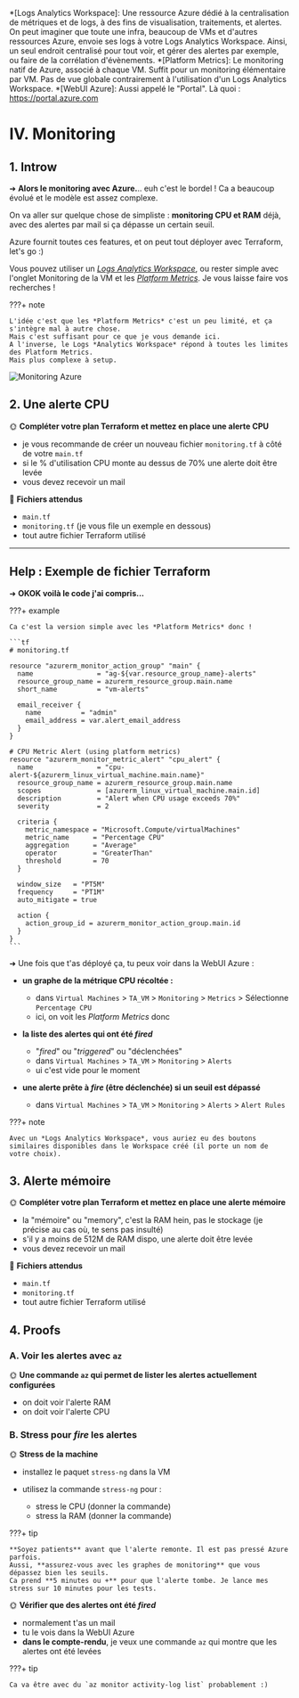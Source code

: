 *[Logs Analytics Workspace]: Une ressource Azure dédié à la centralisation de métriques et de logs, à des fins de visualisation, traitements, et alertes. On peut imaginer que toute une infra, beaucoup de VMs et d'autres ressources Azure, envoie ses logs à votre Logs Analytics Workspace. Ainsi, un seul endroit centralisé pour tout voir, et gérer des alertes par exemple, ou faire de la corrélation d'évènements.
*[Platform Metrics]: Le monitoring natif de Azure, associé à chaque VM. Suffit pour un monitoring élémentaire par VM. Pas de vue globale contrairement à l'utilisation d'un Logs Analytics Workspace.
*[WebUI Azure]: Aussi appelé le "Portal". Là quoi : https://portal.azure.com

# IV. Monitoring

## 1. Introw

➜ **Alors le monitoring avec Azure.**.. euh c'est le bordel ! Ca a beaucoup évolué et le modèle est assez complexe.

On va aller sur quelque chose de simpliste : **monitoring CPU et RAM** déjà, avec des alertes par mail si ça dépasse un certain seuil.

Azure fournit toutes ces features, et on peut tout déployer avec Terraform, let's go :)

Vous pouvez utiliser un *[Logs Analytics Workspace](https://learn.microsoft.com/en-us/azure/azure-monitor/logs/log-analytics-workspace-overview)*, ou rester simple avec l'onglet Monitoring de la VM et les *[Platform Metrics](https://learn.microsoft.com/en-us/azure/azure-monitor/metrics/data-platform-metrics)*. Je vous laisse faire vos recherches !

???+ note

    L'idée c'est que les *Platform Metrics* c'est un peu limité, et ça s'intègre mal à autre chose.  
    Mais c'est suffisant pour ce que je vous demande ici.  
    A l'inverse, le Logs *Analytics Workspace* répond à toutes les limites des Platform Metrics.  
    Mais plus complexe à setup.

![Monitoring Azure](../../assets/img/meme_azure_monitoring.png)

## 2. Une alerte CPU

🌞 **Compléter votre plan Terraform et mettez en place une alerte CPU**

- je vous recommande de créer un nouveau fichier `monitoring.tf` à côté de votre `main.tf`
- si le % d'utilisation CPU monte au dessus de 70% une alerte doit être levée
- vous devez recevoir un mail

📁 **Fichiers attendus**

- `main.tf`
- `monitoring.tf` (je vous file un exemple en dessous)
- tout autre fichier Terraform utilisé

---

## Help : Exemple de fichier Terraform

➜ **OKOK voilà le code j'ai compris...**

???+ example

    Ca c'est la version simple avec les *Platform Metrics* donc !

    ```tf
    # monitoring.tf
    
    resource "azurerm_monitor_action_group" "main" {
      name                = "ag-${var.resource_group_name}-alerts"
      resource_group_name = azurerm_resource_group.main.name
      short_name          = "vm-alerts"
    
      email_receiver {
        name          = "admin"
        email_address = var.alert_email_address
      }
    }
    
    # CPU Metric Alert (using platform metrics)
    resource "azurerm_monitor_metric_alert" "cpu_alert" {
      name                = "cpu-alert-${azurerm_linux_virtual_machine.main.name}"
      resource_group_name = azurerm_resource_group.main.name
      scopes              = [azurerm_linux_virtual_machine.main.id]
      description         = "Alert when CPU usage exceeds 70%"
      severity            = 2
    
      criteria {
        metric_namespace = "Microsoft.Compute/virtualMachines"
        metric_name      = "Percentage CPU"
        aggregation      = "Average"
        operator         = "GreaterThan"
        threshold        = 70
      }
    
      window_size   = "PT5M"
      frequency     = "PT1M"
      auto_mitigate = true
    
      action {
        action_group_id = azurerm_monitor_action_group.main.id
      }
    }
    ```


➜ Une fois que t'as déployé ça, tu peux voir dans la WebUI Azure :

- **un graphe de la métrique CPU récoltée :**

    - dans `Virtual Machines` > `TA_VM` > `Monitoring` > `Metrics` > Sélectionne `Percentage CPU`
    - ici, on voit les *Platform Metrics* donc

- **la liste des alertes qui ont été *fired*** 

    - "*fired*" ou "*triggered*" ou "déclenchées"
    - dans `Virtual Machines` > `TA_VM` > `Monitoring` > `Alerts`
    - ui c'est vide pour le moment

- **une alerte prête à *fire* (être déclenchée) si un seuil est dépassé**

    - dans `Virtual Machines` > `TA_VM` > `Monitoring` > `Alerts` > `Alert Rules`

???+ note

    Avec un *Logs Analytics Workspace*, vous auriez eu des boutons similaires disponibles dans le Workspace créé (il porte un nom de votre choix).

## 3. Alerte mémoire

🌞 **Compléter votre plan Terraform et mettez en place une alerte mémoire**

- la "mémoire" ou "memory", c'est la RAM hein, pas le stockage (je précise au cas où, te sens pas insulté)
- s'il y a moins de 512M de RAM dispo, une alerte doit être levée
- vous devez recevoir un mail

📁 **Fichiers attendus**

- `main.tf`
- `monitoring.tf`
- tout autre fichier Terraform utilisé

## 4. Proofs

### A. Voir les alertes avec `az`

🌞 **Une commande `az` qui permet de lister les alertes actuellement configurées**

- on doit voir l'alerte RAM
- on doit voir l'alerte CPU

### B. Stress pour *fire* les alertes

🌞 **Stress de la machine**

- installez le paquet `stress-ng` dans la VM
- utilisez la commande `stress-ng` pour :

    - stress le CPU (donner la commande)
    - stress la RAM (donner la commande)

???+ tip

    **Soyez patients** avant que l'alerte remonte. Il est pas pressé Azure parfois. 
    Aussi, **assurez-vous avec les graphes de monitoring** que vous dépassez bien les seuils.  
    Ca prend **5 minutes ou +** pour que l'alerte tombe. Je lance mes stress sur 10 minutes pour les tests.

🌞 **Vérifier que des alertes ont été *fired***

- normalement t'as un mail
- tu le vois dans la WebUI Azure
- **dans le compte-rendu**, je veux une commande `az` qui montre que les alertes ont été levées

???+ tip

    Ca va être avec du `az monitor activity-log list` probablement :)

